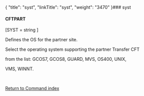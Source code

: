 {
    "title": "syst",
    "linkTitle": "syst",
    "weight": "3470"
}### <span id="syst"></span>syst

#### CFTPART

\[SYST = string \]

Defines the OS for the partner site.

Select the operating system supporting the partner Transfer CFT
from the list: GCOS7, GCOS8, GUARD, MVS, OS400, UNIX,
VMS, WINNT.

 

[Return to Command index](../../)
